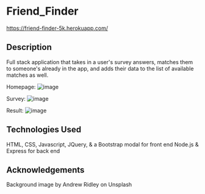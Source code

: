 # Friend_Finder

https://friend-finder-5k.herokuapp.com/

## Description

Full stack application that takes in a user's survey answers, matches them to someone's already in the app, and adds their data to the list of available matches as well.

Homepage:
![image](https://user-images.githubusercontent.com/15148861/55605277-944ea080-5728-11e9-95c8-2ba5e958ae09.png)

Survey:
![image](https://user-images.githubusercontent.com/15148861/55605285-a3355300-5728-11e9-9d03-009a4f4802c6.png)

Result:
![image](https://user-images.githubusercontent.com/15148861/55605289-b0524200-5728-11e9-8a49-8db46bda8f51.png)

## Technologies Used

HTML, CSS, Javascript, JQuery, & a Bootstrap modal for front end
Node.js & Express for back end

## Acknowledgements

Background image by Andrew Ridley on Unsplash
